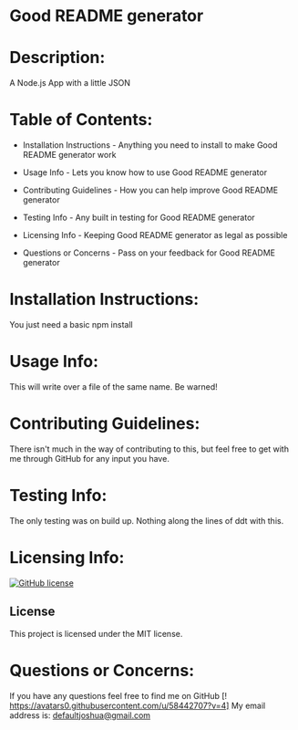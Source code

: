 # Good README generator
   
# Description: 
   A Node.js App with a little JSON

# Table of Contents:

  - Installation Instructions - Anything you need to install to make Good README generator work

  - Usage Info - Lets you know how to use Good README generator

  - Contributing Guidelines - How you can help improve Good README generator

  - Testing Info - Any built in testing for Good README generator

  - Licensing Info - Keeping Good README generator as legal as possible
  
  - Questions or Concerns - Pass on your feedback for Good README generator


# Installation Instructions: 
  You just need a basic npm install

# Usage Info: 
  This will write over a file of the same name. Be warned!

# Contributing Guidelines: 
  There isn't much in the way of contributing to this, but feel free to get with me through GitHub for any input you have.

# Testing Info: 
  The only testing was on build up. Nothing along the lines of ddt with this.

# Licensing Info: 
  [![GitHub license](https://img.shields.io/badge/license-MIT-blue.svg)](https://github.com/Misterjosh/good-readme-generator)
  ## License

This project is licensed under the MIT license.

# Questions or Concerns: 
  If you have any questions feel free to find me on GitHub
[! https://avatars0.githubusercontent.com/u/58442707?v=4] My email address is: defaultjoshua@gmail.com